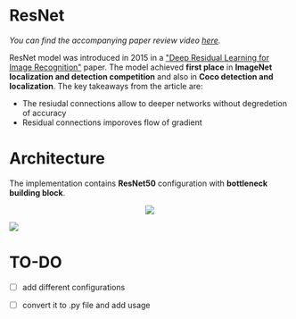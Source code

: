# ResNet
*You can find the accompanying paper review video [here](https://www.youtube.com/watch?v=wOuaGvxbtZo&t=261s).*

ResNet model was introduced in 2015 in a ["Deep Residual Learning for Image Recognition"](https://arxiv.org/pdf/1512.03385.pdf) paper. The model achieved __first place__ in __ImageNet localization and detection competition__ and also in __Coco detection and localization__. The key takeaways from the article are:
- The resiudal connections allow to deeper networks without degredetion of accuracy 
- Residual connections imporoves flow of gradient

# Architecture
The implementation contains __ResNet50__ configuration with __bottleneck building block__.

<p align="center">
<img 
  src="https://github.com/maciejbalawejder/DeepLearning-collection/blob/main/ConvNets/ResNet/bottleneck.png"
>
</p>
    
![](https://github.com/maciejbalawejder/DeepLearning-collection/blob/main/ConvNets/ResNet/architectures.png)


# TO-DO
- [ ] add different configurations
- [ ] convert it to .py file and add usage



